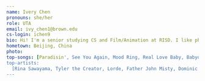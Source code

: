 ```yaml
---
name: Ivery Chen
pronouns: she/her
role: UTA
email: ivy_chen1@brown.edu
cs-login: ichen9
bio: Hi! I'm a senior studying CS and Film/Animation at RISD. I like photography, outdoors, thrifting, anything 3D, and ginger cats.
hometown: Beijing, China
photo:
top-songs: [Paradisin', See You Again, Mood Ring, Real Love Baby, Babydoll]
top-artists:
  [Rina Sawayama, Tyler the Creator, Lorde, Father John Misty, Dominic Fike]
---
```

